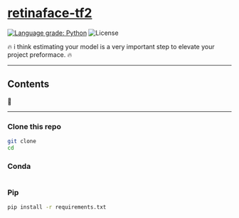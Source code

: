 # [retinaface-tf2](https://github.com/peteryuX/retinaface-tf2)

[![Language grade: Python](https://img.shields.io/lgtm/grade/python/g/peteryuX/retinaface-tf2.svg?logo=lgtm&logoWidth=18)](https://lgtm.com/projects/g/peteryuX/retinaface-tf2/context:python)
![License](https://img.shields.io/github/license/peteryuX/retinaface-tf2)


:fire: i think estimating your model is a very important step to elevate your project preformace. :fire:

>

****

## Contents
:bookmark_tabs:



***


### Clone this repo
```bash
git clone 
cd 
```

### Conda
```bash

```

### Pip

```bash
pip install -r requirements.txt
```


